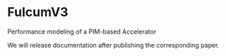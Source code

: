 # FulcumV3
Performance modeling of a PIM-based Accelerator

We will release documentation after publishing the corresponding paper.
